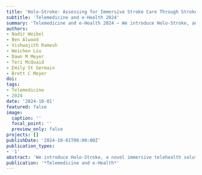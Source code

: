 ```yaml
---
title: 'Holo-Stroke: Assessing for Immersive Stroke Care Through Stroke Hologram Teleportation'
subtitle: 'Telemedicine and e-Health 2024'
summary: 'Telemedicine and e-Health 2024 — We introduce Holo-Stroke, an immersive telehealth system that uses holographic projection to support stroke assessment.'
authors:
- Nadir Weibel
- Ben Alwood
- Vishwajith Ramesh
- Weichen Liu
- Dawn M Meyer
- Teri McQuaid
- Emily St Germain
- Brett C Meyer
doi: 
tags:
- Telemedicine
- 2024
date: '2024-10-01'
featured: false
image:
  caption: ''
  focal_point: ''
  preview_only: false
projects: []
publishDate: '2024-10-01T00:00:00Z'
publication_types:
- '1'
abstract: 'We introduce Holo-Stroke, a novel immersive telehealth solution leveraging holographic projection for remote stroke assessments.'
publication: '*Telemedicine and e-Health*'
---
```


